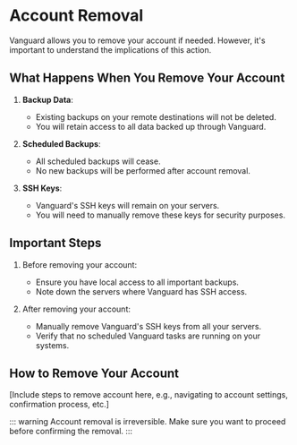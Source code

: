 # Account Removal

Vanguard allows you to remove your account if needed. However, it's important to understand the implications of this action.

## What Happens When You Remove Your Account

1. **Backup Data**:
    - Existing backups on your remote destinations will not be deleted.
    - You will retain access to all data backed up through Vanguard.

2. **Scheduled Backups**:
    - All scheduled backups will cease.
    - No new backups will be performed after account removal.

3. **SSH Keys**:
    - Vanguard's SSH keys will remain on your servers.
    - You will need to manually remove these keys for security purposes.

## Important Steps

1. Before removing your account:
    - Ensure you have local access to all important backups.
    - Note down the servers where Vanguard has SSH access.

2. After removing your account:
    - Manually remove Vanguard's SSH keys from all your servers.
    - Verify that no scheduled Vanguard tasks are running on your systems.

## How to Remove Your Account

[Include steps to remove account here, e.g., navigating to account settings, confirmation process, etc.]

::: warning
Account removal is irreversible. Make sure you want to proceed before confirming the removal.
:::
